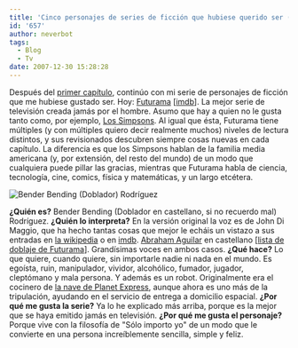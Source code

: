 ```yaml
---
title: 'Cinco personajes de series de ficción que hubiese querido ser (dos): Bender'
id: '657'
author: neverbot
tags:
  - Blog
  - Tv
date: 2007-12-30 15:28:28
---
```


Después del [primer capítulo](http://localhost:8000/tv/cinco-personajes-de-series-de-ficcion-que-hubiese-querido-ser-uno-sam-seaborn/), continúo con mi serie de personajes de ficción que me hubiese gustado ser. Hoy: [Futurama](http://en.wikipedia.org/wiki/Futurama) \[[imdb](http://www.imdb.com/title/tt0149460/)\]. La mejor serie de televisión creada jamás por el hombre. Asumo que hay a quien no le gusta tanto como, por ejemplo, [Los Simpsons](http://www.imdb.com/title/tt0096697/). Al igual que ésta, Futurama tiene múltiples (y con múltiples quiero decir realmente muchos) niveles de lectura distintos, y sus revisionados descubren siempre cosas nuevas en cada capítulo. La diferencia es que los Simpsons hablan de la familia media americana (y, por extensión, del resto del mundo) de un modo que cualquiera puede pillar las gracias, mientras que Futurama habla de ciencia, tecnología, cine, comics, física y matemáticas, y un largo etcétera.

![Bender Bending (Doblador) Rodríguez](./bender_futurama.gif "Bender Bending (Doblador) Rodríguez")

**¿Quién es?** Bender Bending (Doblador en castellano, si no recuerdo mal) Rodríguez. **¿Quién lo interpreta?** En la versión original la voz es de John Di Maggio, que ha hecho tantas cosas que mejor le echáis un vistazo a sus entradas en [la wikipedia](http://en.wikipedia.org/wiki/John_DiMaggio) o en [imdb](http://en.wikipedia.org/wiki/John_DiMaggio). [Abraham Aguilar](http://www.eldoblaje.com/datos/FichaActorDoblaje.asp?id=5) en castellano \[[lista de doblaje de Futurama](http://www.eldoblaje.com/datos/FichaPelicula.asp?id=30)\]. Grandísimas voces en ambos casos. **¿Qué hace?** Lo que quiere, cuando quiere, sin importarle nadie ni nada en el mundo. Es egoísta, ruin, manipulador, vividor, alcohólico, fumador, jugador, cleptómano y mala persona. Y además es un robot. Originalmente era el cocinero de [la nave de Planet Express](http://en.wikipedia.org/wiki/Planet_Express_Ship), aunque ahora es uno más de la tripulación, ayudando en el servicio de entrega a domicilio espacial. **¿Por qué me gusta la serie?** Ya lo he explicado más arriba, porque es la mejor que se haya emitido jamás en televisión. **¿Por qué me gusta el personaje?** Porque vive con la filosofía de "Sólo importo yo" de un modo que le convierte en una persona increíblemente sencilla, simple y feliz.